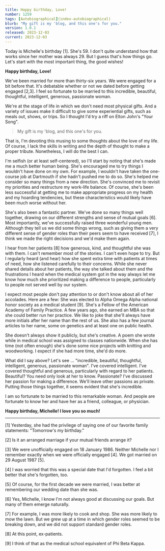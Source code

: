 ```yaml
---
title: Happy birthday, Love!
number: 1259
tags: [Autobiographical](index-autobiographical)
blurb: "My gift is my 'blog, and this one's for you."
version: 1.0.1
released: 2023-12-03
current: 2023-12-03
---
```

Today is Michelle's birthday [1]. She's 59. I don't quite understand how that works since her mother was always 29. But I guess that's how things go. Let's start with the most important thing, the good wishes!

**Happy birthday, Love!**

We've been married for more than thirty-six years. We were engaged for a bit before that. It's debatable whether or not we dated before getting engaged [2,3]. I feel so fortunate to be married to this incredible, beautiful, thoughtful, intelligent, generous, passionate woman. 

We're at the stage of life in which we don't need most physical gifts. And a variety of issues make it difficult to give some experiential gifts, such as meals out, shows, or trips. So I thought I'd try a riff on Elton John's "Your Song".

> My gift is my 'blog, and this one's for you.

That is, I'm devoting this musing to some thoughts about the love of my life.  Of course, I lack the skills in writing and the depth of thought to make a proper tribute. Nonetheless, I will do the best I can.

I'm selfish (or at least self-centered), so I'll start by noting that she's made me a much better human being. She's encouraged me to try things I wouldn't have done on my own. For example, I wouldn't have taken the one-course job at Dartmouth if she hadn't pushed me to do so. She's helped me consider so many things from a new direction. She's convinced me to revisit my priorities and restructure my work-life balance. Of course, she's been less successful at getting me to make appropriate progress on my health and my hoarding tendencies, but these characteristics would likely have been much worse without her.

She's also been a fantastic partner. We've done so many things well together, drawing on our different strengths and sense of mutual goals [6]. Most importantly, we've successfully raised three wonderful young men. Although they tell us we did some things wrong, such as giving them a very different sense of gender roles than their peers seem to have received [7], I think we made the right decisions and we'd make them again.

I hear from her patients [8] how generous, kind, and thoughtful she was with them. I can't remember most of the stories. I can't even hope to try. But I regularly heard (and hear) how she spent extra time with patients at times of need, how she listened carefully to their concerns. While she never shared details about her patients, the way she talked about them and the frustrations I heard when the medical system got in the way always let me know how much she prioritized making a difference to people, particularly to people not served well by our system.

I expect most people don't pay attention to or don't know about all of her accolades. Here are a few: She was elected to Alpha Omega Alpha national honor society as a medical student [9]. She's a Fellow of the American Academy of Family Practice. A few years ago, she earned an MBA so that she could better run her practice. We like to joke that she'll always have more initials after her name than the rest of us. She also has a few journal articles to her name, some on genetics and at least one on public health.

She doesn't always show it publicly, but she's creative. A poem she wrote while in medical school was assigned to classes nationwide. When she has time (not often enough) she's done some nice projects with knitting and woodworking. I expect if she had more time, she'd do more.

What did I say above? Let's see ... "incredible, beautiful, thoughtful, intelligent, generous, passionate woman". I've covered intelligent. I've covered thoughtful and generous, particularly with regard to her patients. Beautiful? You need only look at her to know. Passionate? I've discussed her passion for making a difference. We'll leave other passions as private. Putting those things together, it seems evident that she's incredible.

I am so fortunate to be married to this remarkable woman. And people are fortunate to know her and have her as a friend, colleague, or physician.

**Happy birthday, Michelle! I love you so much!**

---

[1] Yesterday, she had the privilege of saying one of our favorite family statements: "Tomorrow's my birthday."

[2] Is it an arranged marriage if your mutual friends arrange it?

[3] We were unofficially engaged on 18 January 1986. Neither Michelle nor I remember exactly when we were officially engaged [4]. We got married on 29 August 1987 [5].

[4] I was worried that this was a special date that I'd forgotten. I feel a bit better that she's forgotten, too.

[5] Of course, for the first decade we were married, I was better at remembering our wedding date than she was.

[6] Yes, Michelle, I know I'm not always good at discussing our goals. But many of them emerge naturally.

[7] For example, I was more likely to cook and shop. She was more likely to mow the lawn. But we grew up at a time in which gender roles seemed to be breaking down, and we did not support standard gender roles.

[8] At this point, ex-patients.

[9] I think of that as the medical school equivalent of Phi Beta Kappa.
